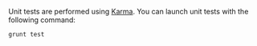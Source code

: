 Unit tests are performed using [Karma](http://karma-runner.github.io/1.0/index.html). You can launch unit tests with the following command:

    grunt test
